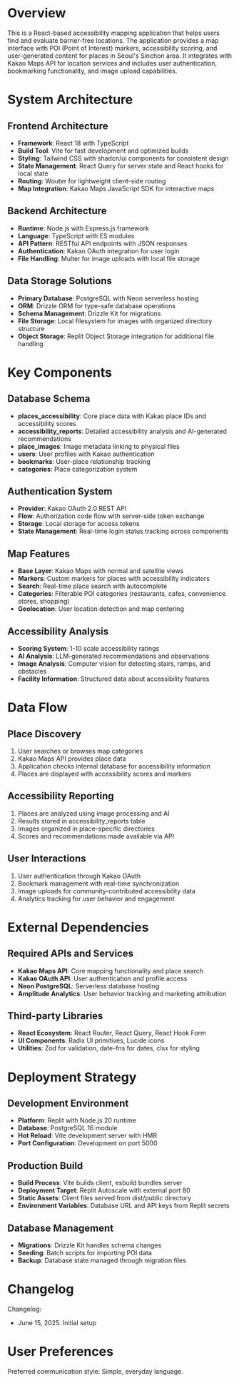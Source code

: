 # Overview

This is a React-based accessibility mapping application that helps users find and evaluate barrier-free locations. The application provides a map interface with POI (Point of Interest) markers, accessibility scoring, and user-generated content for places in Seoul's Sinchon area. It integrates with Kakao Maps API for location services and includes user authentication, bookmarking functionality, and image upload capabilities.

# System Architecture

## Frontend Architecture
- **Framework**: React 18 with TypeScript
- **Build Tool**: Vite for fast development and optimized builds
- **Styling**: Tailwind CSS with shadcn/ui components for consistent design
- **State Management**: React Query for server state and React hooks for local state
- **Routing**: Wouter for lightweight client-side routing
- **Map Integration**: Kakao Maps JavaScript SDK for interactive maps

## Backend Architecture
- **Runtime**: Node.js with Express.js framework
- **Language**: TypeScript with ES modules
- **API Pattern**: RESTful API endpoints with JSON responses
- **Authentication**: Kakao OAuth integration for user login
- **File Handling**: Multer for image uploads with local file storage

## Data Storage Solutions
- **Primary Database**: PostgreSQL with Neon serverless hosting
- **ORM**: Drizzle ORM for type-safe database operations
- **Schema Management**: Drizzle Kit for migrations
- **File Storage**: Local filesystem for images with organized directory structure
- **Object Storage**: Replit Object Storage integration for additional file handling

# Key Components

## Database Schema
- **places_accessibility**: Core place data with Kakao place IDs and accessibility scores
- **accessibility_reports**: Detailed accessibility analysis and AI-generated recommendations
- **place_images**: Image metadata linking to physical files
- **users**: User profiles with Kakao authentication
- **bookmarks**: User-place relationship tracking
- **categories**: Place categorization system

## Authentication System
- **Provider**: Kakao OAuth 2.0 REST API
- **Flow**: Authorization code flow with server-side token exchange
- **Storage**: Local storage for access tokens
- **State Management**: Real-time login status tracking across components

## Map Features
- **Base Layer**: Kakao Maps with normal and satellite views
- **Markers**: Custom markers for places with accessibility indicators
- **Search**: Real-time place search with autocomplete
- **Categories**: Filterable POI categories (restaurants, cafes, convenience stores, shopping)
- **Geolocation**: User location detection and map centering

## Accessibility Analysis
- **Scoring System**: 1-10 scale accessibility ratings
- **AI Analysis**: LLM-generated recommendations and observations
- **Image Analysis**: Computer vision for detecting stairs, ramps, and obstacles
- **Facility Information**: Structured data about accessibility features

# Data Flow

## Place Discovery
1. User searches or browses map categories
2. Kakao Maps API provides place data
3. Application checks internal database for accessibility information
4. Places are displayed with accessibility scores and markers

## Accessibility Reporting
1. Places are analyzed using image processing and AI
2. Results stored in accessibility_reports table
3. Images organized in place-specific directories
4. Scores and recommendations made available via API

## User Interactions
1. User authentication through Kakao OAuth
2. Bookmark management with real-time synchronization
3. Image uploads for community-contributed accessibility data
4. Analytics tracking for user behavior and engagement

# External Dependencies

## Required APIs and Services
- **Kakao Maps API**: Core mapping functionality and place search
- **Kakao OAuth API**: User authentication and profile access
- **Neon PostgreSQL**: Serverless database hosting
- **Amplitude Analytics**: User behavior tracking and marketing attribution

## Third-party Libraries
- **React Ecosystem**: React Router, React Query, React Hook Form
- **UI Components**: Radix UI primitives, Lucide icons
- **Utilities**: Zod for validation, date-fns for dates, clsx for styling

# Deployment Strategy

## Development Environment
- **Platform**: Replit with Node.js 20 runtime
- **Database**: PostgreSQL 16 module
- **Hot Reload**: Vite development server with HMR
- **Port Configuration**: Development on port 5000

## Production Build
- **Build Process**: Vite builds client, esbuild bundles server
- **Deployment Target**: Replit Autoscale with external port 80
- **Static Assets**: Client files served from dist/public directory
- **Environment Variables**: Database URL and API keys from Replit secrets

## Database Management
- **Migrations**: Drizzle Kit handles schema changes
- **Seeding**: Batch scripts for importing POI data
- **Backup**: Database state managed through migration files

# Changelog

Changelog:
- June 15, 2025. Initial setup

# User Preferences

Preferred communication style: Simple, everyday language.